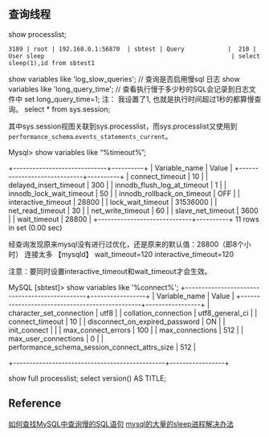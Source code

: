 ## 查询线程
show processlist;
```
3189 | root | 192.168.0.1:56870  | sbtest | Query            |  210 | User sleep                                                    | select sleep(1),id from sbtest1
```
show variables like 'log_slow_queries';  // 查询是否启用慢sql 日志
show variables like 'long_query_time';  // 查看执行慢于多少秒的SQL会记录到日志文件中
set long_query_time=1; 注： 我设置了1, 也就是执行时间超过1秒的都算慢查询。
select * from sys.session;


其中sys.session视图关联到sys.processlist，而sys.processlist又使用到`performance_schema`.`events_statements_current`。

 Mysql> show variables like “%timeout%”;

+-----------------------------+----------+
| Variable_name              | Value    |
+-----------------------------+----------+
| connect_timeout            | 10      | 
| delayed_insert_timeout      | 300      | 
| innodb_flush_log_at_timeout | 1        | 
| innodb_lock_wait_timeout    | 50      | 
| innodb_rollback_on_timeout  | OFF      | 
| interactive_timeout        | 28800    | 
| lock_wait_timeout          | 31536000 | 
| net_read_timeout            | 30      | 
| net_write_timeout          | 60      | 
| slave_net_timeout          | 3600    | 
| wait_timeout                | 28800    | 
+-----------------------------+----------+
11 rows in set (0.00 sec)

经查询发现原来mysql没有进行过优化，还是原来的默认值：28800（即8个小时）  连接太多
【mysqld】
wait_timeout=120
interactive_timeout=120

注意：要同时设置interactive_timeout和wait_timeout才会生效。


MySQL [sbtest]> show variables like '%connect%';
+-----------------------------------------------+-----------------+
| Variable_name                                 | Value           |
+-----------------------------------------------+-----------------+
| character_set_connection                      | utf8            |
| collation_connection                          | utf8_general_ci |
| connect_timeout                               | 10              |
| disconnect_on_expired_password                | ON              |
| init_connect                                  |                 |
| max_connect_errors                            | 100             |
| max_connections                               | 512             |
| max_user_connections                          | 0               |
| performance_schema_session_connect_attrs_size | 512             |

+-----------------------------------------------+-----------------+

show full processlist; 
select version() AS TITLE;

## Reference
[如何查找MySQL中查询慢的SQL语句](https://www.cnblogs.com/zhuyalong/p/11335857.html)
[mysql的大量的sleep进程解决办法](https://www.cnblogs.com/gaoyuechen/p/10607439.html)